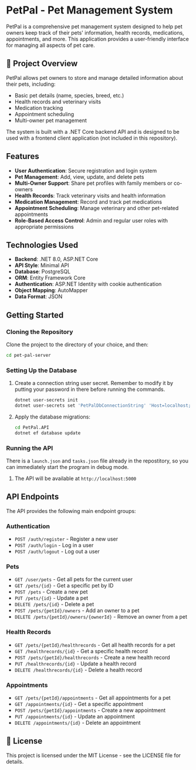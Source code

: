 # PetPal - Pet Management System

PetPal is a comprehensive pet management system designed to help pet owners keep track of their pets' information, health records, medications, appointments, and more. This application provides a user-friendly interface for managing all aspects of pet care.

## 🐾 Project Overview

PetPal allows pet owners to store and manage detailed information about their pets, including:
- Basic pet details (name, species, breed, etc.)
- Health records and veterinary visits
- Medication tracking
- Appointment scheduling
- Multi-owner pet management

The system is built with a .NET Core backend API and is designed to be used with a frontend client application (not included in this repository).

## Features

- **User Authentication**: Secure registration and login system
- **Pet Management**: Add, view, update, and delete pets
- **Multi-Owner Support**: Share pet profiles with family members or co-owners
- **Health Records**: Track veterinary visits and health information
- **Medication Management**: Record and track pet medications
- **Appointment Scheduling**: Manage veterinary and other pet-related appointments
- **Role-Based Access Control**: Admin and regular user roles with appropriate permissions

## Technologies Used

- **Backend**: .NET 8.0, ASP.NET Core
- **API Style**: Minimal API
- **Database**: PostgreSQL
- **ORM**: Entity Framework Core
- **Authentication**: ASP.NET Identity with cookie authentication
- **Object Mapping**: AutoMapper
- **Data Format**: JSON

## Getting Started

### Cloning the Repository

Clone the project to the directory of your choice, and then:

```sh
cd pet-pal-server
```

### Setting Up the Database

1. Create a connection string user secret. Remember to modify it by putting your password in there before running the commands.
   ```sh
   dotnet user-secrets init
   dotnet user-secrets set 'PetPalDbConnectionString' 'Host=localhost;Port=5432;Username=postgres;Password=your_password;Database=PetPal'
   ```

2. Apply the database migrations:
   ```sh
   cd PetPal.API
   dotnet ef database update
   ```

### Running the API

There is a `launch.json` and `tasks.json` file already in the repostitory, so you can immediately start the program in debug mode.

1. The API will be available at `http://localhost:5000`

## API Endpoints

The API provides the following main endpoint groups:

### Authentication
- `POST /auth/register` - Register a new user
- `POST /auth/login` - Log in a user
- `POST /auth/logout` - Log out a user

### Pets
- `GET /user/pets` - Get all pets for the current user
- `GET /pets/{id}` - Get a specific pet by ID
- `POST /pets` - Create a new pet
- `PUT /pets/{id}` - Update a pet
- `DELETE /pets/{id}` - Delete a pet
- `POST /pets/{petId}/owners` - Add an owner to a pet
- `DELETE /pets/{petId}/owners/{ownerId}` - Remove an owner from a pet

### Health Records
- `GET /pets/{petId}/healthrecords` - Get all health records for a pet
- `GET /healthrecords/{id}` - Get a specific health record
- `POST /pets/{petId}/healthrecords` - Create a new health record
- `PUT /healthrecords/{id}` - Update a health record
- `DELETE /healthrecords/{id}` - Delete a health record

### Appointments
- `GET /pets/{petId}/appointments` - Get all appointments for a pet
- `GET /appointments/{id}` - Get a specific appointment
- `POST /pets/{petId}/appointments` - Create a new appointment
- `PUT /appointments/{id}` - Update an appointment
- `DELETE /appointments/{id}` - Delete an appointment


## 📄 License

This project is licensed under the MIT License - see the LICENSE file for details.
